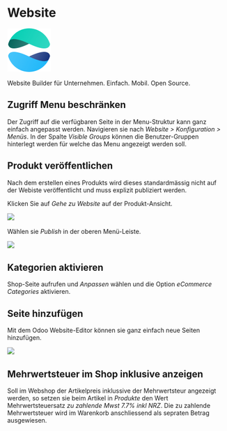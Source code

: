 # Website
![icons_odoo_website](assets/icons_odoo_website.png)

Website Builder für Unternehmen. Einfach. Mobil. Open Source.

## Zugriff Menu beschränken

Der Zugriff auf die verfügbaren Seite in der Menu-Struktur kann ganz einfach angepasst werden. Navigieren sie nach *Website > Konfiguration > Menüs*. In der Spalte *Visible Groups* können die Benutzer-Gruppen hinterlegt werden für welche das Menu angezeigt werden soll.

## Produkt veröffentlichen

Nach dem erstellen eines Produkts wird dieses standardmässig nicht auf der Webiste veröffentlicht und muss explizit publiziert werden.

Klicken Sie auf *Gehe zu Website* auf der Produkt-Ansicht.

![](assets/Website%20Gehe%20zu%20Website.png)

Wählen sie *Publish*  in der oberen Menü-Leiste.

![](assets/Website%20Publish%20toggle.png)

## Kategorien aktivieren

Shop-Seite aufrufen und *Anpassen* wählen und die Option *eCommerce Categories* aktivieren.

## Seite hinzufügen

Mit dem Odoo Website-Editor können sie ganz einfach neue Seiten hinzufügen.

![](assets/Website%20Neue%20Seite%20hinzuf%C3%BCgen.gif)

## Mehrwertsteuer im Shop inklusive anzeigen

Soll im Webshop der Artikelpreis inklussive der Mehrwertsteur angezeigt werden, so setzen sie beim Artikel in *Produkte* den Wert Mehrwertsteuersatz *zu zahlende Mwst 7.7% inkl NRZ*. Die zu zahlende Mehrwertsteuer wird im Warenkorb anschliessend als sepraten Betrag ausgewiesen.